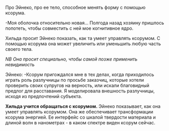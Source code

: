 Про Эйнеко, про ее тело, способное менять форму с помощью ксорума. 

-Моя оболочка относительно новая... Полгода назад хозяину пришлось попотеть, чтобы совместить с ней мое когнитивное ядро.

Хильда просит Эйнеко показать, как та умеет управлять ксорумом. С помощью ксорума она может увеличить или уменьшить любую часть своего тела.

*NB Она просит специально, чтобы самой позже применить невидимость*

Эйнеко:
-Ксорум пригождался мне в тех делах, когда приходилось играть роль разлучницы по просьбе заказчиц, которые хотели проверить своих супругов на верность, или искали благовидный предлог для расставания. Я моделировала внешность разлучницы, исходя из предпочтений субъекта. 

**Хильда учится обращаться с ксорумом.**
Эйнеко показывает, как она умеет управлять ксорумом. Она же обеспечивает трансформации ксорума энергией. Ее интерфейс со шкалой твердости материала и длиной волн в нанометрах - в каком спектре виден ксорум сейчас.
